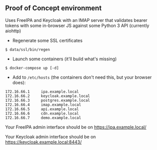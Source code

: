 ## Proof of Concept environment

Uses FreeIPA and Keycloak with an IMAP server that validates bearer tokens with some in-browser JS
against some Python 3 API (currently aiohttp)

- Regenerate some SSL certificates

```
$ data/ssl/bin/regen
```

- Launch some containers (it'll build what's missing)

```
$ docker-compose up [-d]
```

- Add to `/etc/hosts` (the containers don't need this, but your browser does):

```
172.16.66.1     ipa.example.local
172.16.66.2     keycloak.example.local
172.16.66.3     postgres.example.local
172.16.66.4     imap.example.local
172.16.66.5     api.example.local
172.16.66.6     cdn.example.local
172.16.66.7     demo.example.local
```

Your FreeIPA admin interface should be on https://ipa.example.local/

Your Keycloak admin interface should be on https://keycloak.example.local:8443/
